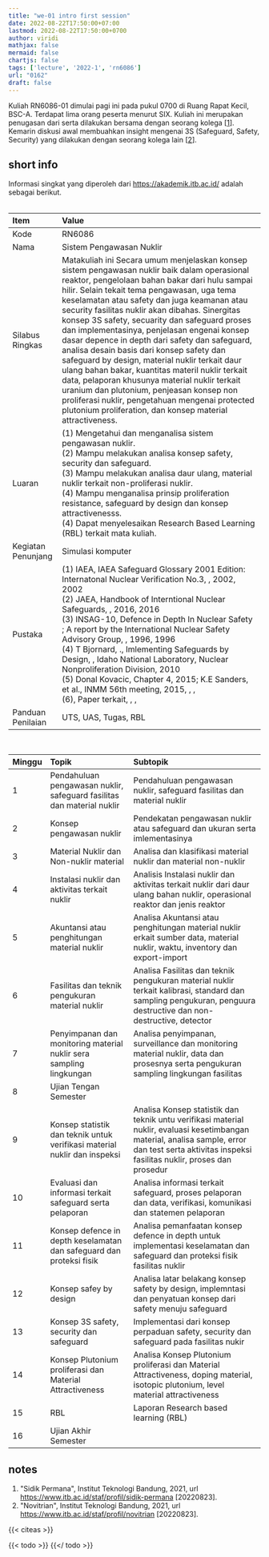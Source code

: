 ```yaml
---
title: "we-01 intro first session"
date: 2022-08-22T17:50:00+07:00
lastmod: 2022-08-22T17:50:00+0700
author: viridi
mathjax: false
mermaid: false
chartjs: false
tags: ['lecture', '2022-1', 'rn6086']
url: "0162"
draft: false
---
```

Kuliah RN6086-01 dimulai pagi ini pada pukul 0700 di Ruang Rapat Kecil, BSC-A. Terdapat lima orang peserta menurut SIX. Kuliah ini merupakan penugasan dari serta dilakukan bersama dengan seorang kolega [[1](#r01)]. Kemarin diskusi awal membuahkan insight mengenai 3S (Safeguard, Safety, Security) yang dilakukan dengan seorang kolega lain [[2](#r02)].


## short info
Informasi singkat yang diperoleh dari https://akademik.itb.ac.id/ adalah sebagai berikut.
<br><br>

Item | Value
:- | :-
Kode | RN6086
Nama | Sistem Pengawasan Nuklir
Silabus Ringkas | Matakuliah ini Secara umum menjelaskan konsep sistem pengawasan nuklir baik dalam operasional reaktor, pengelolaan bahan bakar dari hulu sampai hilir. Selain tekait tema pengawasan, uga tema keselamatan atau safety dan juga keamanan atau security fasilitas nuklir akan dibahas. Sinergitas konsep 3S safety, secuarity dan safeguard proses dan implementasinya, penjelasan engenai konsep dasar depence in depth dari safety dan safeguard, analisa desain basis dari konsep safety dan safeguard by design, material nuklir terkait daur ulang bahan bakar, kuantitas materil nuklir terkait data, pelaporan khusunya material nuklir terkait uranium dan plutonium, penjeasan konsep non proliferasi nuklir, pengetahuan mengenai protected plutonium proliferation, dan konsep material attractiveness.
Luaran | (1) Mengetahui dan menganalisa sistem pengawasan nuklir.<br>(2) Mampu melakukan analisa konsep safety, security dan safeguard.<br>(3) Mampu melakukan analisa daur ulang, material nuklir terkait non-proliferasi nuklir.<br>(4) Mampu menganalisa prinsip proliferation resistance, safeguard by design dan konsep attractivenesss.<br>(4) Dapat menyelesaikan Research Based Learning (RBL) terkait mata kuliah.
Kegiatan Penunjang | Simulasi komputer
Pustaka | (1) IAEA, IAEA Safeguard Glossary 2001 Edition: Internatonal Nuclear Verification No.3, , 2002, 2002<br>(2) JAEA, Handbook of Interntional Nuclear Safeguards, , 2016, 2016<br>(3) INSAG-10, Defence in Depth In Nuclear Safety ; A report by the International Nuclear Safety Advisory Group, , 1996, 1996<br>(4) T Bjornard, ., Imlementing Safeguards by Design, , Idaho National Laboratory, Nuclear Nonproliferation Division, 2010<br>(5) Donal Kovacic, Chapter 4, 2015; K.E Sanders, et al., INMM 56th meeting, 2015, , ,<br>(6), Paper terkait, , ,
Panduan Penilaian | UTS, UAS, Tugas, RBL

<br>

Minggu | Topik | Subtopik
:- | :- | :-
1	| Pendahuluan pengawasan nuklir, safeguard fasilitas dan material nuklir | Pendahuluan pengawasan nuklir, safeguard fasilitas dan material nuklir
2 | Konsep pengawasan nuklir | Pendekatan pengawasan nuklir atau safeguard dan ukuran serta imlementasinya
3 | Material Nuklir dan Non-nuklir material| Analisa dan klasifikasi material nuklir dan material non-nuklir
4 | Instalasi nuklir dan aktivitas terkait nuklir | Analisis Instalasi nuklir dan aktivitas terkait nuklir dari daur ulang bahan nuklir, operasional reaktor dan jenis reaktor
5 | Akuntansi atau penghitungan material nuklir| Analisa Akuntansi atau penghitungan material nuklir erkait sumber data, material nuklir, waktu, inventory dan export-import
6 | Fasilitas dan teknik pengukuran material nuklir| Analisa Fasilitas dan teknik pengukuran material nuklir terkait kalibrasi, standard dan sampling pengukuran, penguura destructive dan non-destructive, detector
7 | Penyimpanan dan monitoring material nuklir sera sampling lingkungan | Analisa penyimpanan, surveillance dan monitoring material nuklir, data dan prosesnya serta pengukuran sampling lingkungan fasilitas
8 | Ujian Tengan Semester |
9 | Konsep statistik dan teknik untuk verifikasi material nuklir dan inspeksi | Analisa Konsep statistik dan teknik untu verifikasi material nuklir, evaluasi kesetimbangan material, analisa sample, error dan test serta aktivitas inspeksi fasilitas nuklir, proses dan prosedur
10 | Evaluasi dan informasi terkait safeguard serta pelaporan | Analisa informasi terkait safeguard, proses pelaporan dan data, verifikasi, komunikasi dan statemen pelaporan
11 | Konsep defence in depth keselamatan dan safeguard dan proteksi fisik | Analisa pemanfaatan konsep defence in depth untuk implementasi keselamatan dan safeguard dan proteksi fisik fasilitas nuklir
12 | Konsep safey by design | Analisa latar belakang konsep safety by design, implemntasi dan penyatuan konsep dari safety menuju safeguard
13 | Konsep 3S safety, security dan safeguard | Implementasi dari konsep perpaduan safety, security dan safeguard pada fasilitas nukir
14 | Konsep Plutonium proliferasi dan Material Attractiveness | Analisa Konsep Plutonium proliferasi dan Material Attractiveness, doping material, isotopic plutonium, level material attractiveness
15 | RBL | Laporan Research based learning (RBL)
16 | Ujian Akhir Semester


## notes
1. <a name='r01'></a>"Sidik Permana", Institut Teknologi Bandung, 2021, url <https://www.itb.ac.id/staf/profil/sidik-permana> [20220823]. 
2. <a name='r02'></a>"Novitrian", Institut Teknologi Bandung, 2021, url <https://www.itb.ac.id/staf/profil/novitrian> [20220823].

{{< citeas >}}

{{< todo >}}
{{</ todo >}}
